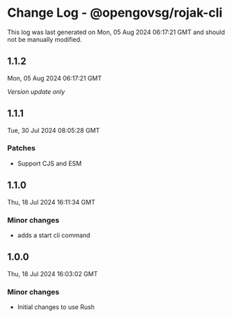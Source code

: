 # Change Log - @opengovsg/rojak-cli

This log was last generated on Mon, 05 Aug 2024 06:17:21 GMT and should not be manually modified.

## 1.1.2
Mon, 05 Aug 2024 06:17:21 GMT

_Version update only_

## 1.1.1
Tue, 30 Jul 2024 08:05:28 GMT

### Patches

- Support CJS and ESM

## 1.1.0
Thu, 18 Jul 2024 16:11:34 GMT

### Minor changes

- adds a start cli command

## 1.0.0
Thu, 18 Jul 2024 16:03:02 GMT

### Minor changes

- Initial changes to use Rush

